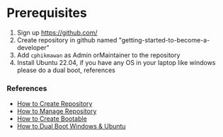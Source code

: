 # Prerequisites

1. Sign up https://github.com/
2. Create repository in github named "getting-started-to-become-a-developer"
3. Add `cphikmawan` as Admin orMaintainer to the repository
4. Install Ubuntu 22.04, if you have any OS in your laptop like windows please do a dual boot, references

### References
- [How to Create Repository](https://docs.github.com/en/get-started/quickstart/create-a-repo)
- [How to Manage Repository](https://docs.github.com/en/repositories/managing-your-repositorys-settings-and-features/managing-repository-settings/managing-teams-and-people-with-access-to-your-repository)
- [How to Create Bootable](https://itslinuxfoss.com/rufus-bootable-usb-install-ubuntu-22-04-lts/)
- [How to Dual Boot Windows & Ubuntu](https://www.youtube.com/watch?v=GXxTxBPKecQ&ab_channel=SavvyNik)
